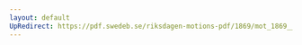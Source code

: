 ```yaml
---
layout: default
UpRedirect: https://pdf.swedeb.se/riksdagen-motions-pdf/1869/mot_1869__fk__00053/mot_1869__fk__00053_001.pdf
---
```

